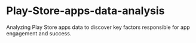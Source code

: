 # Play-Store-apps-data-analysis
Analyzing Play Store apps data to discover key factors responsible for app engagement and success.
